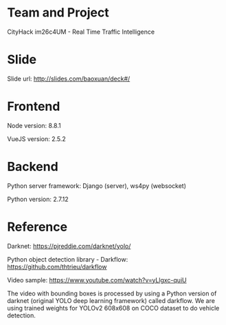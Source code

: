 # Team and Project
CityHack im26c4UM - Real Time Traffic Intelligence

# Slide
Slide url: http://slides.com/baoxuan/deck#/

# Frontend
Node version: 8.8.1

VueJS version: 2.5.2

# Backend
Python server framework: Django (server), ws4py (websocket)

Python version: 2.7.12

# Reference
Darknet: https://pjreddie.com/darknet/yolo/

Python object detection library - Darkflow: https://github.com/thtrieu/darkflow

Video sample: https://www.youtube.com/watch?v=yLlgxc-quiU

The video with bounding boxes is processed by using a Python version of darknet (original YOLO deep learning framework) called darkflow.
We are using trained weights for YOLOv2 608x608 on COCO dataset to do vehicle detection.
